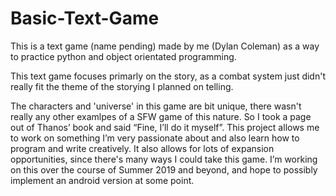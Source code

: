 # Basic-Text-Game
This is a text game (name pending) made by me (Dylan Coleman) as a way to practice python and object orientated programming. 

This text game focuses primarly on the story, as a combat system just didn't really fit the theme of the storying I planned on telling. 

The characters and 'universe' in this game are bit unique, there wasn't really any other examlpes of a SFW game of this nature.
So I took a page out of Thanos’ book and said “Fine, I’ll do it myself”. 
This project allows me to work on something I’m very passionate about and also learn how to program and write creatively. It also allows for lots of expansion opportunities, since there's many ways I could take this game.
I’m working on this over the course of Summer 2019 and beyond, and hope to possibly implement an android version at some point.
